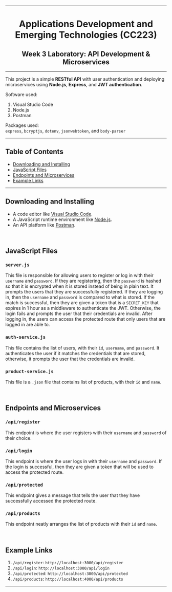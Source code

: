 ***

<h1 align="center">
Applications Development and Emerging Technologies (CC223)
</h1>
<h2 align="center">
Week 3 Laboratory: API Development & Microservices
</h2>

***

This project is a simple <b>RESTful API</b> with user authentication and deploying microservices using <b>Node.js</b>, <b>Express</b>, and <b>JWT authentication</b>.

Software used:
1. Visual Studio Code
2. Node.js
3. Postman

Packages used:
<br>
```express```, ```bcryptjs```, ```dotenv```, ```jsonwebtoken```, and ```body-parser```

***

## Table of Contents

* [Downloading and Installing](#downloading-and-installing)
* [JavaScript Files](#javascript-files)
* [Endpoints and Microservices](#endpoints-and-microservices)
* [Example Links](#example-links)

***

## Downloading and Installing

- A code editor like <a href="https://code.visualstudio.com/">Visual Studio Code</a>.
- A JavaScript runtime environment like <a href="https://nodejs.org/">Node.js</a>.
- An API platform like <a href="https://www.postman.com/">Postman</a>.

<br>

## JavaScript Files

### ```server.js```
  This file is responsible for allowing users to register or log in with their ```username``` and ```password```. If they are registering, then the ```password``` is hashed so that it is encrypted when it is stored instead of being in plain text. It prompts the users that they are successfully registered. If they are logging in, then the ```username``` and ```password``` is compared to what is stored. If the match is successful, then they are given a token that is a ```SECRET_KEY``` that expires in 1 hour as a middleware to authenticate the JWT. Otherwise, the login fails and prompts the user that their credentials are invalid. After logging in, the users can access the protected route that only users that are logged in are able to.

### ```auth-service.js```
  This file contains the list of users, with their ```id```, ```username```, and ```password```. It authenticates the user if it matches the credentials that are stored, otherwise, it prompts the user that the credentials are invalid.

### ```product-service.js```
  This file is a ```.json``` file that contains list of products, with their ```id``` and ```name```.

<br>

## Endpoints and Microservices

### ```/api/register```
  This endpoint is where the user registers with their ```username``` and ```password``` of their choice.

### ```/api/login```
  This endpoint is where the user logs in with their ```username``` and ```password```. If the login is successful, then they are given a token that will be used to access the protected route.

### ```/api/protected```
  This endpoint gives a message that tells the user that they have successfully accessed the protected route.

### ```/api/products```
  This endpoint neatly arranges the list of products with their ```id``` and ```name```.

<br>

## Example Links

1. ```/api/register```: ```http://localhost:3000/api/register```
2. ```/api/login```: ```http://localhost:3000/api/login```
3. ```/api/protected```: ```http://localhost:3000/api/protected```
4. ```/api/products```: ```http://localhost:4000/api/products```

***
